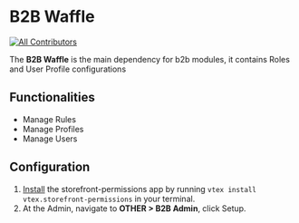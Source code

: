 # B2B Waffle
<!-- ALL-CONTRIBUTORS-BADGE:START - Do not remove or modify this section -->

[![All Contributors](https://img.shields.io/badge/all_contributors-0-orange.svg?style=flat-square)](#contributors-)

<!-- ALL-CONTRIBUTORS-BADGE:END -->

The **B2B Waffle** is the main dependency for b2b modules, it contains Roles and User Profile configurations

## Functionalities
- Manage Rules
- Manage Profiles
- Manage Users

## Configuration

1. [Install](https://vtex.io/docs/recipes/development/installing-an-app/) the storefront-permissions app by running `vtex install vtex.storefront-permissions` in your terminal.
2. At the Admin, navigate to **OTHER > B2B Admin**, click Setup.

